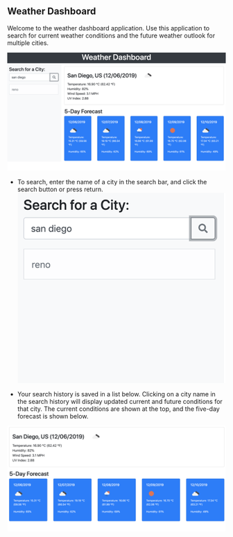 ## Weather Dashboard

Welcome to the weather dashboard application. Use this application to search for current weather conditions and the future weather outlook for multiple cities. 

![Dashboard Screenshot](/assets/full_dashboard.png)

* To search, enter the name of a city in the search bar, and click the search button or press return.
![Searching Screenshot](/assets/search_bar_and_history.png)

* Your search history is saved in a list below. Clicking on a city name in the search history will display updated current and future conditions for that city. The current conditions are shown at the top, and the five-day forecast is shown below.

![Detail and five-day Screenshot](/assets/weather_detail.png)


